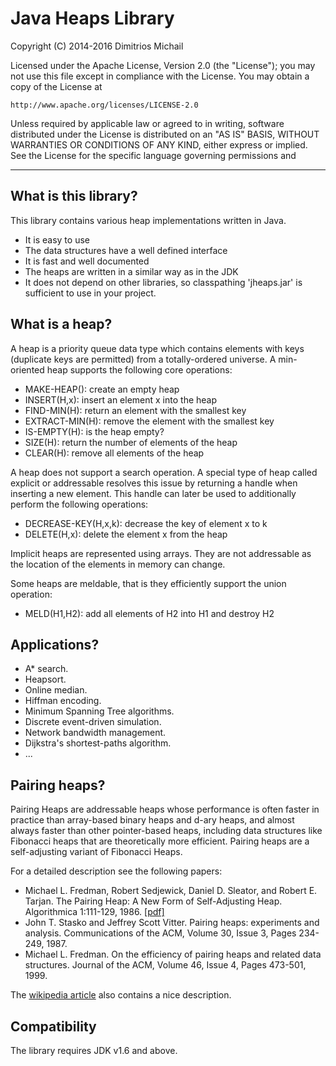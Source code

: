 # Java Heaps Library

Copyright (C) 2014-2016 Dimitrios Michail

Licensed under the Apache License, Version 2.0 (the "License");
you may not use this file except in compliance with the License.
You may obtain a copy of the License at

    http://www.apache.org/licenses/LICENSE-2.0

Unless required by applicable law or agreed to in writing, software
distributed under the License is distributed on an "AS IS" BASIS,
WITHOUT WARRANTIES OR CONDITIONS OF ANY KIND, either express or implied.
See the License for the specific language governing permissions and

***

## What is this library?

This library contains various heap implementations written in Java.

* It is easy to use
* The data structures have a well defined interface
* It is fast and well documented
* The heaps are written in a similar way as in the JDK
* It does not depend on other libraries, so classpathing 'jheaps.jar' is sufficient
  to use in your project.

## What is a heap?

A heap is a priority queue data type which contains elements with keys (duplicate keys
are permitted) from a totally-ordered universe. A min-oriented heap 
supports the following core operations: 

* MAKE-HEAP(): create an empty heap
* INSERT(H,x): insert an element x into the heap
* FIND-MIN(H): return an element with the smallest key
* EXTRACT-MIN(H): remove the element with the smallest key
* IS-EMPTY(H): is the heap empty?
* SIZE(H): return the number of elements of the heap
* CLEAR(H): remove all elements of the heap

A heap does not support a search operation. A special type of heap called explicit or 
addressable resolves this issue by returning a handle when inserting a new element. This
handle can later be used to additionally perform the following operations: 

* DECREASE-KEY(H,x,k): decrease the key of element x to k
* DELETE(H,x): delete the element x from the heap

Implicit heaps are represented using arrays. They are not addressable as the location of the elements
in memory can change.

Some heaps are meldable, that is they efficiently support the union operation: 

* MELD(H1,H2): add all elements of H2 into H1 and destroy H2

## Applications?

* A* search.
* Heapsort.
* Online median.
* Hiffman encoding.
* Minimum Spanning Tree algorithms.
* Discrete event-driven simulation.
* Network bandwidth management.
* Dijkstra's shortest-paths algorithm.
* ...

## Pairing heaps?

Pairing Heaps are addressable heaps whose performance is often faster in practice
than array-based binary heaps and d-ary heaps, and almost always faster than other 
pointer-based heaps, including data structures like Fibonacci heaps that are 
theoretically more efficient. Pairing heaps are a self-adjusting variant of Fibonacci Heaps.

For a detailed description see the following papers: 

* Michael L. Fredman, Robert Sedjewick, Daniel D. Sleator, and Robert E. Tarjan.  The Pairing Heap: A New Form of Self-Adjusting Heap.  Algorithmica 1:111-129, 1986. [[pdf]](https://www.cs.cmu.edu/~sleator/papers/pairing-heaps.pdf)
* John T. Stasko and Jeffrey Scott Vitter.  Pairing heaps: experiments and analysis.  Communications of the ACM, Volume 30, Issue 3, Pages 234-249, 1987.
* Michael L. Fredman.  On the efficiency of pairing heaps and related data structures.  Journal of the ACM, Volume 46, Issue 4, Pages 473-501, 1999.

The [wikipedia article](https://en.wikipedia.org/wiki/Pairing_heap) also contains a nice description. 

## Compatibility

The library requires JDK v1.6 and above. 


